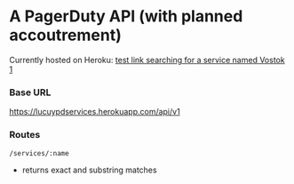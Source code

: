 # A PagerDuty API (with planned accoutrement)

Currently hosted on Heroku: [test link searching for a service named Vostok 1](https://lucypdservices.herokuapp.com/api/v1/services/vostok%201)

### Base URL

https://lucuypdservices.herokuapp.com/api/v1

### Routes

`/services/:name`
- returns exact and substring matches
